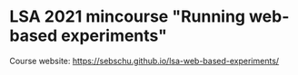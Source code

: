 # LSA 2021 mincourse "Running web-based experiments"

Course website: https://sebschu.github.io/lsa-web-based-experiments/
